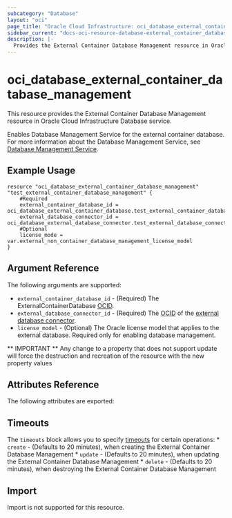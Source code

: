 ```yaml
---
subcategory: "Database"
layout: "oci"
page_title: "Oracle Cloud Infrastructure: oci_database_external_container_database_management"
sidebar_current: "docs-oci-resource-database-external_container_database_management"
description: |-
  Provides the External Container Database Management resource in Oracle Cloud Infrastructure Database service
---
```


# oci_database_external_container_database_management
This resource provides the External Container Database Management resource in Oracle Cloud Infrastructure Database service.

Enables Database Management Service for the external container database.
For more information about the Database Management Service, see
[Database Management Service](https://docs.cloud.oracle.com/iaas/Content/ExternalDatabase/Concepts/databasemanagementservice.htm).


## Example Usage

```hcl
resource "oci_database_external_container_database_management" "test_external_container_database_management" {
	#Required
	external_container_database_id = oci_database_external_container_database.test_external_container_database.id
	external_database_connector_id = oci_database_external_database_connector.test_external_database_connector.id
    #Optional
    license_mode = var.external_non_container_database_management_license_model
}
```

## Argument Reference

The following arguments are supported:

* `external_container_database_id` - (Required) The ExternalContainerDatabase [OCID](https://docs.cloud.oracle.com/iaas/Content/General/Concepts/identifiers.htm).
* `external_database_connector_id` - (Required) The [OCID](https://docs.cloud.oracle.com/iaas/Content/General/Concepts/identifiers.htm) of the [external database connector](https://docs.cloud.oracle.com/iaas/api/#/en/database/latest/datatypes/CreateExternalDatabaseConnectorDetails). 
* `license_model` - (Optional) The Oracle license model that applies to the external database. Required only for enabling database management.

** IMPORTANT **
Any change to a property that does not support update will force the destruction and recreation of the resource with the new property values

## Attributes Reference

The following attributes are exported:


## Timeouts

The `timeouts` block allows you to specify [timeouts](https://registry.terraform.io/providers/oracle/oci/latest/docs/guides/changing_timeouts) for certain operations:
	* `create` - (Defaults to 20 minutes), when creating the External Container Database Management
	* `update` - (Defaults to 20 minutes), when updating the External Container Database Management
	* `delete` - (Defaults to 20 minutes), when destroying the External Container Database Management


## Import

Import is not supported for this resource.

